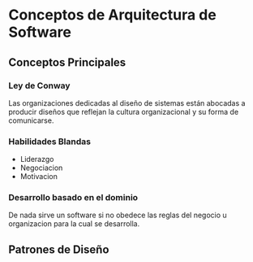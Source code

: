 # Conceptos de Arquitectura de Software

## Conceptos Principales

### Ley de Conway
Las organizaciones dedicadas al diseño de sistemas están abocadas a producir diseños que reflejan la cultura organizacional y su forma de comunicarse.


### Habilidades Blandas
* Liderazgo
* Negociacion
* Motivacion

### Desarrollo basado en el dominio
De nada sirve un software si no obedece las reglas del negocio u organizacion para la cual se desarrolla.

## Patrones de Diseño


